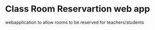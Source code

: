 # Class Room Reservartion web app
 webapplication to allow rooms to be reserved for teachers/students
